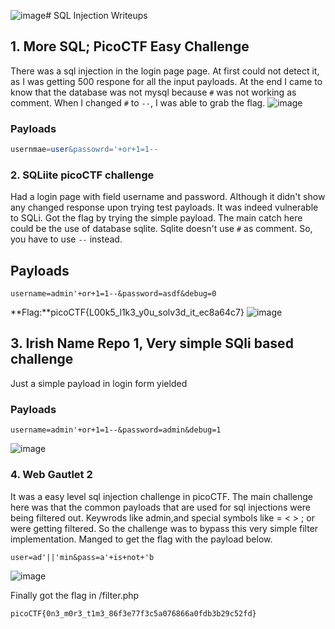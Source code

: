 ![image](https://github.com/ShudarsanRegmi/ctf-writeups/assets/65646203/adb6d292-2342-4cc7-901b-434eab54a73d)# SQL Injection Writeups

## 1. More SQL; PicoCTF Easy Challenge

There was a sql injection in the login page page. At first could not detect it, as I was getting 500 respone for all the input payloads. At the end I came to know that the database was not mysql because `#` was not working as comment. When I changed `#` to `--`, I was able to grab the flag.
![image](https://github.com/ShudarsanRegmi/ctf-writeups/assets/65646203/e3a87c23-310e-472d-b75c-7cd8fa16df3d)

### Payloads
```sql
usernmae=user&passowrd='+or+1=1--
```
### 2. SQLiite  picoCTF challenge
Had a login page with field username and password. Although it didn't show any changed response upon trying test payloads. It was indeed vulnerable to SQLi. Got the flag by trying the simple payload. The main catch here could be the use of database sqlite. Sqlite doesn't use `#` as comment. So, you have to use `--` instead.
## Payloads
```http
username=admin'+or+1=1--&password=asdf&debug=0
```
**Flag:**picoCTF{L00k5_l1k3_y0u_solv3d_it_ec8a64c7}
![image](https://github.com/ShudarsanRegmi/ctf-writeups/assets/65646203/7e18200b-3491-4423-bde7-3ef0cce0ed1a)

## 3. Irish Name Repo 1, Very simple SQli based challenge

Just a simple payload in login form yielded

### Payloads

```http
username=admin'+or+1=1--&password=admin&debug=1
```
![image](https://github.com/ShudarsanRegmi/ctf-writeups/assets/65646203/7ccc383c-b2c7-4f19-9852-1be5c332ee17)

### 4. Web Gautlet 2
It was a easy level sql injection challenge in picoCTF. The main challenge here was that the common payloads that are used for sql injections were being filtered out. Keywrods like admin,and special symbols like = < > ; or were getting filtered. So the challenge was to bypass this very simple filter implementation.
Manged to get the flag with the payload below. 
```
user=ad'||'min&pass=a'+is+not+'b
```
![image](https://github.com/ShudarsanRegmi/ctf-writeups/assets/65646203/05a0c89f-65c5-44f2-96ae-63ec7dad2f4d)

Finally got the flag in /filter.php
```
picoCTF{0n3_m0r3_t1m3_86f3e77f3c5a076866a0fdb3b29c52fd}
```
